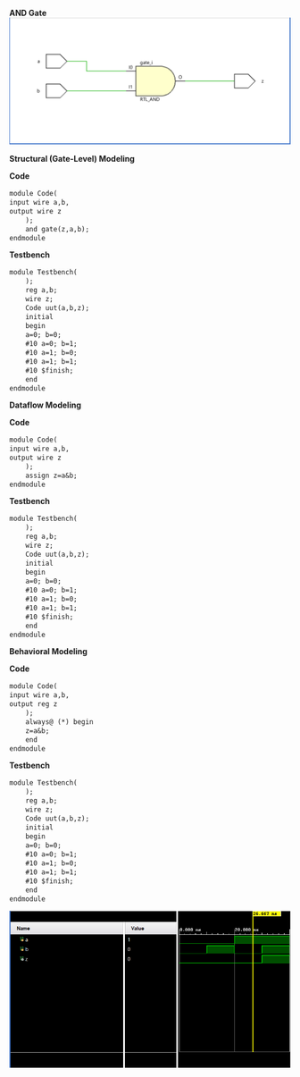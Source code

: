 **AND Gate**
![Schematic](./Images/Andsche.png)

**Structural (Gate-Level) Modeling**

**Code** 
```
module Code(
input wire a,b,
output wire z
    );
    and gate(z,a,b);
endmodule
```

**Testbench**
```
module Testbench(
    );
    reg a,b;
    wire z;
    Code uut(a,b,z);
    initial
    begin
    a=0; b=0;
    #10 a=0; b=1;
    #10 a=1; b=0;
    #10 a=1; b=1;
    #10 $finish;
    end
endmodule
```

**Dataflow Modeling**

**Code**
```
module Code(
input wire a,b,
output wire z
    );
    assign z=a&b;
endmodule
```
**Testbench**
```
module Testbench(
    );
    reg a,b;
    wire z;
    Code uut(a,b,z);
    initial
    begin
    a=0; b=0;
    #10 a=0; b=1;
    #10 a=1; b=0;
    #10 a=1; b=1;
    #10 $finish;
    end
endmodule
```
**Behavioral Modeling**

**Code**
```
module Code(
input wire a,b,
output reg z
    );
    always@ (*) begin
    z=a&b;
    end
endmodule
```
**Testbench**
```
module Testbench(
    );
    reg a,b;
    wire z;
    Code uut(a,b,z);
    initial
    begin
    a=0; b=0;
    #10 a=0; b=1;
    #10 a=1; b=0;
    #10 a=1; b=1;
    #10 $finish;
    end
endmodule

```

![Testbench](./Images/AndT.png)
